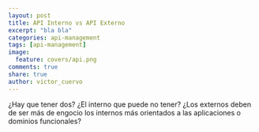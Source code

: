 ```yaml
---
layout: post
title: API Interno vs API Externo
excerpt: "bla bla"
categories: api-management
tags: [api-management]
image:
  feature: covers/api.png
comments: true
share: true
author: victor_cuervo
---
```



¿Hay que tener dos?
¿El interno que puede no tener?
¿Los externos deben de ser más de engocio los internos más orientados a las aplicaciones o dominios funcionales?
